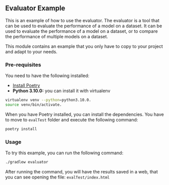 ## Evaluator Example

This is an example of how to use the evaluator. The evaluator is a tool that 
can be used to evaluate the performance of a model on a dataset. 
It can be used to evaluate the performance of a model on a dataset, 
or to compare the performance of multiple models on a dataset.

This module contains an example that you only have to copy to your project and 
adapt to your needs. 

### Pre-requisites

You need to have the following installed:

- [Install Poetry](https://python-poetry.org/docs/#installing-with-pipx) 
- **Python 3.10.0:** you can install it with virtualenv
```bash
virtualenv venv --python=python3.10.0.
source venv/bin/activate.
```

When you have Poetry installed, you can install the dependencies. You have to
move to `evalTest` folder and execute the following command:

```bash
poetry install
```

### Usage

To try this example, you can run the following command:

```bash
./gradlew evaluator
```

After running the command, you will have the results saved 
in a web, that you can see opening the file: `evalTest/index.html`
